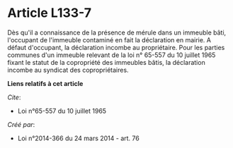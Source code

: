 # Article L133-7

Dès qu'il a connaissance de la présence de mérule dans un immeuble bâti, l'occupant de l'immeuble contaminé en fait la
déclaration en mairie. A défaut d'occupant, la déclaration incombe au propriétaire. Pour les parties communes d'un immeuble
relevant de la loi n° 65-557 du 10 juillet 1965 fixant le statut de la copropriété des immeubles bâtis, la déclaration
incombe au syndicat des copropriétaires.

**Liens relatifs à cet article**

_Cite_:

  - Loi n°65-557 du 10 juillet 1965

_Créé par_:

  - Loi n°2014-366 du 24 mars 2014 - art. 76
